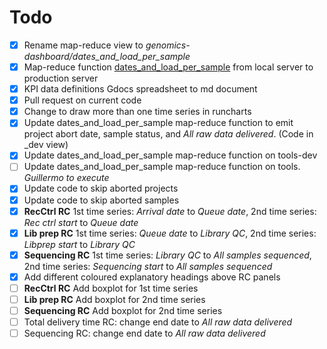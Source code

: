 # Todo

- [x] Rename map-reduce view to *genomics-dashboard/dates_and_load_per_sample*
- [x] Map-reduce function [dates_and_load_per_sample](http://127.0.0.1:5984/_utils/database.html?projects/_design/genomics-dashboard/_view/dates_and_load_per_sample) from local server to production server
- [x] KPI data definitions Gdocs spreadsheet to md document
- [x] Pull request on current code
- [x] Change to draw more than one time series in runcharts
- [x] Update dates_and_load_per_sample map-reduce function to emit project abort date, sample status, and *All raw data delivered*. (Code in _dev view)
- [x] Update dates_and_load_per_sample map-reduce function on tools-dev
- [ ] Update dates_and_load_per_sample map-reduce function on tools. *Guillermo to execute*
- [x] Update code to skip aborted projects
- [x] Update code to skip aborted samples
- [x] **RecCtrl RC** 1st time series: *Arrival date* to *Queue date*, 2nd time series: *Rec ctrl start* to *Queue date*
- [x] **Lib prep RC** 1st time series: *Queue date* to *Library QC*, 2nd time series: *Libprep start* to *Library QC*
- [x] **Sequencing RC** 1st time series: *Library QC* to *All samples sequenced*, 2nd time series: *Sequencing start* to *All samples sequenced*
- [x] Add different coloured explanatory headings above RC panels
- [ ] **RecCtrl RC** Add boxplot for 1st time series
- [ ] **Lib prep RC** Add boxplot for 2nd time series
- [ ] **Sequencing RC** Add boxplot for 2nd time series
- [ ] Total delivery time RC: change end date to *All raw data delivered*
- [ ] Sequencing RC: change end date to *All raw data delivered*
